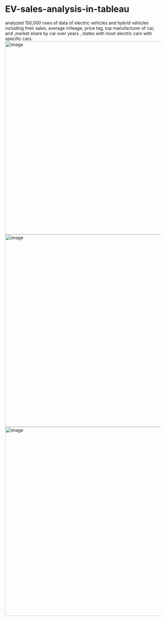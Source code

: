 # EV-sales-analysis-in-tableau
analyzed 150,000 rows of data of electric vehicles and hybrid vehicles including their sales, average mileage, price tag, top manufacturer of  car, and ,market share by car over years , states with most electric cars with specific cars.
<img width="1344" height="624" alt="image" src="https://github.com/user-attachments/assets/5edf5409-00f1-4343-bca7-5878ff99f068" />
<img width="1344" height="622" alt="image" src="https://github.com/user-attachments/assets/0268603c-6075-4f31-b8a0-0b7800730984" />
<img width="1343" height="611" alt="image" src="https://github.com/user-attachments/assets/f1511133-021e-4914-ac56-696a26377e93" />


